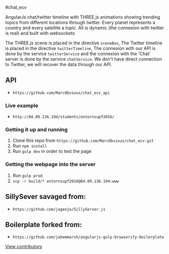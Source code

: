 #chat_ecv

AngularJs chat/twitter timeline with THREE.js animations showing trending topics from different locations through twitter.
Every planet represents a country and every satellite a topic.
All is dynamic (the connexion with twitter is real) and built with websockets 

The THREE.js scene is placed in the directive `sceneBox`,
The Twitter timeline is placed in the directive `twitterTimeline`,
The connexion with our API is done by the service `twitterService` and the connexion with the 'Chat' server is done by the service `chatService`.
We don't have direct connection to Twitter, we will recover the data through our API.

## API
- `https://github.com/MarcObvious/chat_ecv_api`

### Live example
- `http://84.89.136.194/students/entornsupf2016/`

### Getting it up and running
1. Clone this repo from `https://github.com/MarcObvious/chat_ecv.git`
2. Run `npm install`
3. Run `gulp dev` in order to test the page

### Getting the webpage into the server
1. Run `gulp prod`
2. `scp -r build/* entornsupf2016@84.89.136.194:www`

## SillySever savaged from:
- `https://github.com/jagenjo/SillyServer.js`

## Boilerplate forked from:
- `https://github.com/jakemmarsh/angularjs-gulp-browserify-boilerplate`

[View contributors](https://github.com/MarcObvious/chat_ecv/graphs/contributors)
